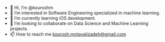 - 👋 Hi, I’m @kouroshm
- 👀 I’m interested in Software Engineering specialized in machine learning.
- 🌱 I’m currently learning iOS development.
- 💞️ I’m looking to collaborate on Data Science and Machine Learning projects.
- 📫 How to reach me kourosh.motavalizadeh@gmail.com

<!---
kouroshm/kouroshm is a ✨ special ✨ repository because its `README.md` (this file) appears on your GitHub profile.
You can click the Preview link to take a look at your changes.
--->
